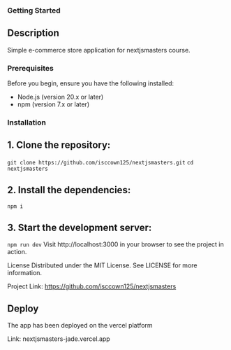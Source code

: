 ### Getting Started

## Description
Simple e-commerce store application for nextjsmasters course.

### Prerequisites

Before you begin, ensure you have the following installed:
- Node.js (version 20.x or later)
- npm (version 7.x or later)

### Installation

## 1. Clone the repository:
```git clone https://github.com/isccown125/nextjsmasters.git```
```cd nextjsmasters```

## 2. Install the dependencies:
```npm i```

## 3. Start the development server:
```npm run dev```
Visit http://localhost:3000 in your browser to see the project in action.

License
Distributed under the MIT License. See LICENSE for more information.

Project Link: https://github.com/isccown125/nextjsmasters

## Deploy

The app has been deployed on the vercel platform

Link: nextjsmasters-jade.vercel.app





